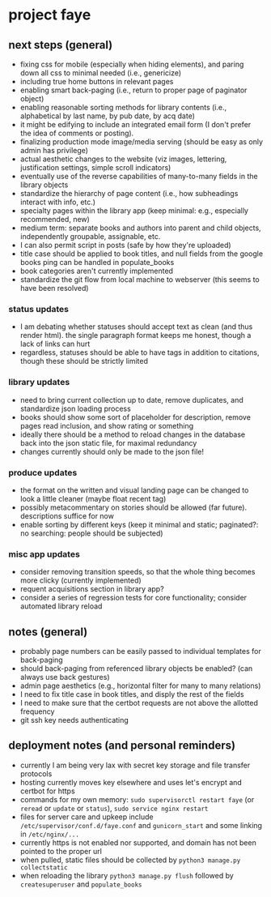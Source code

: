 # project faye

## next steps (general)
- fixing css for mobile (especially when hiding elements), and paring down all css to minimal needed (i.e., genericize)
- including true home buttons in relevant pages
- enabling smart back-paging (i.e., return to proper page of paginator object)
- enabling reasonable sorting methods for library contents (i.e., alphabetical by last name, by pub date, by acq date)
- it might be edifying to include an integrated email form (I don't prefer the idea of comments or posting).
- finalizing production mode image/media serving (should be easy as only admin has privilege)
- actual aesthetic changes to the website (viz images, lettering, justification settings, simple scroll indicators)
- eventually use of the reverse capabilities of many-to-many fields in the library objects
- standardize the hierarchy of page content (i.e., how subheadings interact with info, etc.)
- specialty pages within the library app (keep minimal: e.g., especially recommended, new)
- medium term: separate books and authors into parent and child objects, independently groupable, assignable, etc.
- I can also permit script in posts (safe by how they're uploaded)
- title case should be applied to book titles, and null fields from the google books ping can be handled in populate_books
- book categories aren't currently implemented
- standardize the git flow from local machine to webserver (this seems to have been resolved)

### status updates
- I am debating whether statuses should accept text as clean (and thus render html). the single paragraph format keeps me honest, though a lack of links can hurt
- regardless, statuses should be able to have tags in addition to citations, though these should be strictly limited

### library updates
- need to bring current collection up to date, remove duplicates, and standardize json loading process
- books should show some sort of placeholder for description, remove pages read inclusion, and show rating or something
- ideally there should be a method to reload changes in the database back into the json static file, for maximal redundancy
- changes currently should only be made to the json file!

### produce updates
- the format on the written and visual landing page can be changed to look a little cleaner (maybe float recent tag)
- possibly metacommentary on stories should be allowed (far future). descriptions suffice for now
- enable sorting by different keys (keep it minimal and static; paginated?: no searching: people should be subjected)

### misc app updates
- consider removing transition speeds, so that the whole thing becomes more clicky (currently implemented)
- requent acquisitions section in library app?
- consider a series of regression tests for core functionality; consider automated library reload

## notes (general)
- probably page numbers can be easily passed to individual templates for back-paging
- should back-paging from referenced library objects be enabled? (can always use back gestures)
- admin page aesthetics (e.g., horizontal filter for many to many relations)
- I need to fix title case in book titles, and disply the rest of the fields
- I need to make sure that the certbot requests are not above the allotted frequency
- git ssh key needs authenticating

## deployment notes (and personal reminders)
- currently I am being very lax with secret key storage and file transfer protocols
- hosting currently moves key elsewhere and uses let's encrypt and certbot for https
- commands for my own memory: `sudo supervisorctl restart faye` (or `reread` or `update` or `status`), `sudo service nginx restart`
- files for server care and upkeep include `/etc/supervisor/conf.d/faye.conf` and `gunicorn_start` and some linking in `/etc/nginx/...`
- currently https is not enabled nor supported, and domain has not been pointed to the proper url
- when pulled, static files should be collected by `python3 manage.py collectstatic`
- when reloading the library `python3 manage.py flush` followed by `createsuperuser` and `populate_books`
